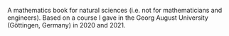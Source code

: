 A mathematics book for natural sciences (i.e. not for mathematicians and engineers). Based on a course I gave in the Georg August University (Göttingen, Germany) in 2020 and 2021.
